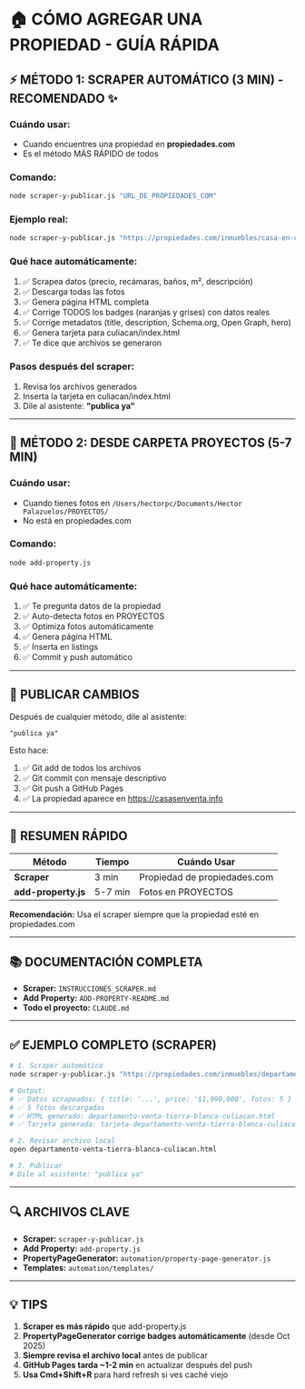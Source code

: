 # 🏠 CÓMO AGREGAR UNA PROPIEDAD - GUÍA RÁPIDA

## ⚡ MÉTODO 1: SCRAPER AUTOMÁTICO (3 MIN) - **RECOMENDADO** ✨

### Cuándo usar:
- Cuando encuentres una propiedad en **propiedades.com**
- Es el método MÁS RÁPIDO de todos

### Comando:
```bash
node scraper-y-publicar.js "URL_DE_PROPIEDADES_COM"
```

### Ejemplo real:
```bash
node scraper-y-publicar.js "https://propiedades.com/inmuebles/casa-en-venta-culiacan-sinaloa-los-angeles-sinaloa-30372718"
```

### Qué hace automáticamente:
1. ✅ Scrapea datos (precio, recámaras, baños, m², descripción)
2. ✅ Descarga todas las fotos
3. ✅ Genera página HTML completa
4. ✅ Corrige TODOS los badges (naranjas y grises) con datos reales
5. ✅ Corrige metadatos (title, description, Schema.org, Open Graph, hero)
6. ✅ Genera tarjeta para culiacan/index.html
7. ✅ Te dice que archivos se generaron

### Pasos después del scraper:
1. Revisa los archivos generados
2. Inserta la tarjeta en culiacan/index.html
3. Dile al asistente: **"publica ya"**

---

## 🚀 MÉTODO 2: DESDE CARPETA PROYECTOS (5-7 MIN)

### Cuándo usar:
- Cuando tienes fotos en `/Users/hectorpc/Documents/Hector Palazuelos/PROYECTOS/`
- No está en propiedades.com

### Comando:
```bash
node add-property.js
```

### Qué hace automáticamente:
1. ✅ Te pregunta datos de la propiedad
2. ✅ Auto-detecta fotos en PROYECTOS
3. ✅ Optimiza fotos automáticamente
4. ✅ Genera página HTML
5. ✅ Inserta en listings
6. ✅ Commit y push automático

---

## 📝 PUBLICAR CAMBIOS

Después de cualquier método, dile al asistente:

```
"publica ya"
```

Esto hace:
1. ✅ Git add de todos los archivos
2. ✅ Git commit con mensaje descriptivo
3. ✅ Git push a GitHub Pages
4. ✅ La propiedad aparece en https://casasenventa.info

---

## 🎯 RESUMEN RÁPIDO

| Método | Tiempo | Cuándo Usar |
|--------|--------|-------------|
| **Scraper** | 3 min | Propiedad de propiedades.com |
| **add-property.js** | 5-7 min | Fotos en PROYECTOS |

**Recomendación:** Usa el scraper siempre que la propiedad esté en propiedades.com

---

## 📚 DOCUMENTACIÓN COMPLETA

- **Scraper:** `INSTRUCCIONES_SCRAPER.md`
- **Add Property:** `ADD-PROPERTY-README.md`
- **Todo el proyecto:** `CLAUDE.md`

---

## ✅ EJEMPLO COMPLETO (SCRAPER)

```bash
# 1. Scraper automático
node scraper-y-publicar.js "https://propiedades.com/inmuebles/departamento-en-venta-arquitectos-tierra-blanca-tierra-blanca-sinaloa-30013963"

# Output:
# ✅ Datos scrapeados: { title: '...', price: '$1,990,000', fotos: 5 }
# ✅ 5 fotos descargadas
# ✅ HTML generado: departamento-venta-tierra-blanca-culiacan.html
# ✅ Tarjeta generada: tarjeta-departamento-venta-tierra-blanca-culiacan.html

# 2. Revisar archivo local
open departamento-venta-tierra-blanca-culiacan.html

# 3. Publicar
# Dile al asistente: "publica ya"
```

---

## 🔍 ARCHIVOS CLAVE

- **Scraper:** `scraper-y-publicar.js`
- **Add Property:** `add-property.js`
- **PropertyPageGenerator:** `automation/property-page-generator.js`
- **Templates:** `automation/templates/`

---

## 💡 TIPS

1. **Scraper es más rápido** que add-property.js
2. **PropertyPageGenerator corrige badges automáticamente** (desde Oct 2025)
3. **Siempre revisa el archivo local** antes de publicar
4. **GitHub Pages tarda ~1-2 min** en actualizar después del push
5. **Usa Cmd+Shift+R** para hard refresh si ves caché viejo
